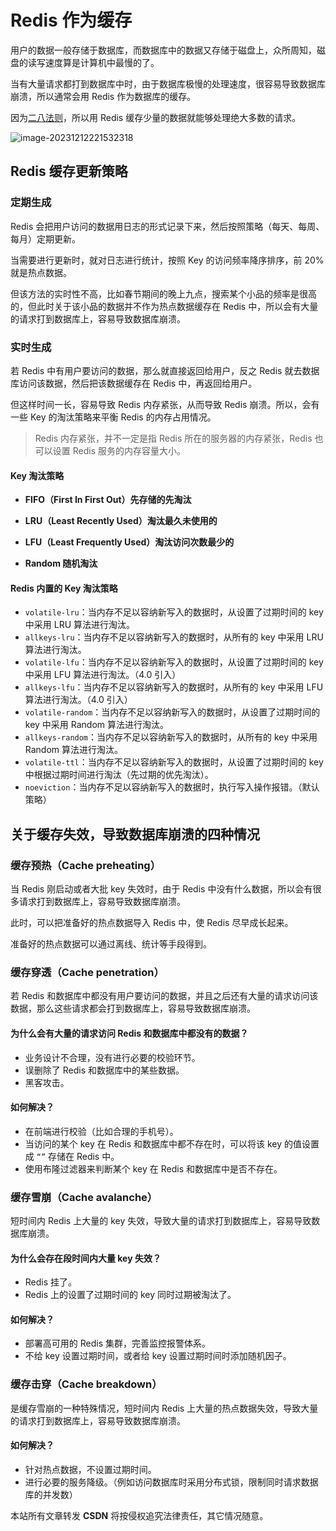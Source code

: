 # Redis 作为缓存

用户的数据一般存储于数据库，而数据库中的数据又存储于磁盘上，众所周知，磁盘的读写速度算是计算机中最慢的了。

当有大量请求都打到数据库中时，由于数据库极慢的处理速度，很容易导致数据库崩溃，所以通常会用 Redis 作为数据库的缓存。

因为[二八法则](https://zh.wikipedia.org/wiki/%E5%B8%95%E7%B4%AF%E6%89%98%E6%B3%95%E5%88%99)，所以用 Redis 缓存少量的数据就能够处理绝大多数的请求。

![image-20231212221532318](https://wyn-personal-picture.oss-cn-beijing.aliyuncs.com/img/image-20231212221532318.png)

## Redis 缓存更新策略

### 定期生成

Redis 会把用户访问的数据用日志的形式记录下来，然后按照策略（每天、每周、每月）定期更新。

当需要进行更新时，就对日志进行统计，按照 Key 的访问频率降序排序，前 20% 就是热点数据。

但该方法的实时性不高，比如春节期间的晚上九点，搜索某个小品的频率是很高的，但此时关于该小品的数据并不作为热点数据缓存在 Redis 中，所以会有大量的请求打到数据库上，容易导致数据库崩溃。

### 实时生成

若 Redis 中有用户要访问的数据，那么就直接返回给用户，反之 Redis 就去数据库访问该数据，然后把该数据缓存在 Redis 中，再返回给用户。

但这样时间一长，容易导致 Redis 内存紧张，从而导致 Redis 崩溃。所以，会有一些 Key 的淘汰策略来平衡 Redis 的内存占用情况。

> Redis 内存紧张，并不一定是指 Redis 所在的服务器的内存紧张，Redis 也可以设置 Redis 服务的内存容量大小。

#### Key 淘汰策略

- **FIFO（First In First Out）先存储的先淘汰**

- **LRU（Least Recently Used）淘汰最久未使用的**

- **LFU（Least Frequently Used）淘汰访问次数最少的**

- **Random 随机淘汰**

#### Redis 内置的 Key 淘汰策略

- `volatile-lru`：当内存不足以容纳新写入的数据时，从设置了过期时间的 key 中采用 LRU 算法进行淘汰。
- `allkeys-lru`：当内存不足以容纳新写入的数据时，从所有的 key 中采用 LRU 算法进行淘汰。
- `volatile-lfu`：当内存不足以容纳新写入的数据时，从设置了过期时间的 key 中采用 LFU 算法进行淘汰。（4.0 引入）
- `allkeys-lfu`：当内存不足以容纳新写入的数据时，从所有的 key 中采用 LFU 算法进行淘汰。（4.0 引入）
- `volatile-random`：当内存不足以容纳新写入的数据时，从设置了过期时间的 key 中采用 Random 算法进行淘汰。
- `allkeys-random`：当内存不足以容纳新写入的数据时，从所有的 key 中采用 Random 算法进行淘汰。
- `volatile-ttl`：当内存不足以容纳新写入的数据时，从设置了过期时间的 key 中根据过期时间进行淘汰（先过期的优先淘汰）。
- `noeviction`：当内存不足以容纳新写入的数据时，执行写入操作报错。（默认策略）

## 关于缓存失效，导致数据库崩溃的四种情况

### 缓存预热（Cache preheating）

当 Redis 刚启动或者大批 key 失效时，由于 Redis 中没有什么数据，所以会有很多请求打到数据库上，容易导致数据库崩溃。

此时，可以把准备好的热点数据导入 Redis 中，使 Redis 尽早成长起来。

准备好的热点数据可以通过离线、统计等手段得到。

### 缓存穿透（Cache penetration）

若 Redis 和数据库中都没有用户要访问的数据，并且之后还有大量的请求访问该数据，那么这些请求都会打到数据库上，容易导致数据库崩溃。

#### 为什么会有大量的请求访问 Redis 和数据库中都没有的数据？

- 业务设计不合理，没有进行必要的校验环节。
- 误删除了 Redis 和数据库中的某些数据。
- 黑客攻击。

#### 如何解决？

- 在前端进行校验（比如合理的手机号）。
- 当访问的某个 key 在 Redis 和数据库中都不存在时，可以将该 key 的值设置成 `“”` 存储在 Redis 中。
- 使用布隆过滤器来判断某个 key 在 Redis 和数据库中是否不存在。

### 缓存雪崩（Cache avalanche）

短时间内 Redis 上大量的 key 失效，导致大量的请求打到数据库上，容易导致数据库崩溃。

#### 为什么会存在段时间内大量 key 失效？

- Redis 挂了。
- Redis 上的设置了过期时间的 key 同时过期被淘汰了。

#### 如何解决？

- 部署高可用的 Redis 集群，完善监控报警体系。
- 不给 key 设置过期时间，或者给 key 设置过期时间时添加随机因子。

### 缓存击穿（Cache breakdown）

是缓存雪崩的一种特殊情况，短时间内 Redis 上大量的热点数据失效，导致大量的请求打到数据库上，容易导致数据库崩溃。

#### 如何解决？

- 针对热点数据，不设置过期时间。
- 进行必要的服务降级。（例如访问数据库时采用分布式锁，限制同时请求数据库的并发数）



<script src="https://giscus.app/client.js"
        data-repo="wynhelloworld/blog-comments"
        data-repo-id="R_kgDOKruZpg"
        data-category="Announcements"
        data-category-id="DIC_kwDOKruZps4Ca2L0"
        data-mapping="url"
        data-strict="0"
        data-reactions-enabled="1"
        data-emit-metadata="0"
        data-input-position="bottom"
        data-theme="preferred_color_scheme"
        data-lang="zh-CN"
        crossorigin="anonymous"
        async>
</script>

本站所有文章转发 **CSDN** 将按侵权追究法律责任，其它情况随意。
